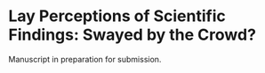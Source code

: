 # Lay Perceptions of Scientific Findings: Swayed by the Crowd?
Manuscript in preparation for submission.
